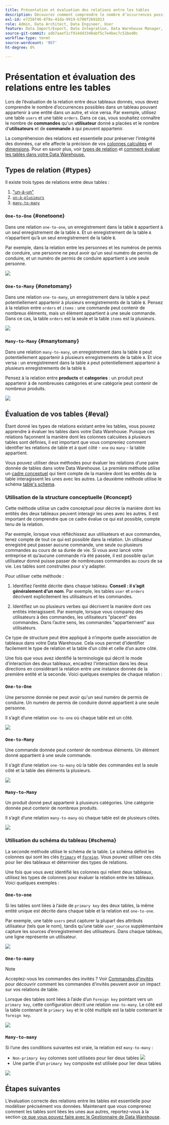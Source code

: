 ```yaml
---
title: Présentation et évaluation des relations entre les tables
description: Découvrez comment comprendre le nombre d’occurrences possibles dans une table pouvant appartenir à une entité dans une autre.
exl-id: e7256f46-879a-41da-9919-b700f2691013
role: Admin, Data Architect, Data Engineer, User
feature: Data Import/Export, Data Integration, Data Warehouse Manager, Commerce Tables
source-git-commit: adb7aaef1cf914d43348abf5c7e4bec7c51bed0c
workflow-type: tm+mt
source-wordcount: '957'
ht-degree: 0%

---
```


# Présentation et évaluation des relations entre les tables

Lors de l’évaluation de la relation entre deux tableaux donnés, vous devez comprendre le nombre d’occurrences possibles dans un tableau pouvant appartenir à une entité dans un autre, et vice versa. Par exemple, utilisez une table `users` et une table `orders`. Dans ce cas, vous souhaitez connaître le nombre de **commandes** qu&#39;un **utilisateur** donné a placées et le nombre d&#39;**utilisateurs** et de **commande** à qui peuvent appartenir.

La compréhension des relations est essentielle pour préserver l’intégrité des données, car elle affecte la précision de vos [colonnes calculées](../data-warehouse-mgr/creating-calculated-columns.md) et [dimensions](../data-warehouse-mgr/manage-data-dimensions-metrics.md). Pour en savoir plus, voir [types de relation](#types) et [comment évaluer les tables dans votre Data Warehouse.](#eval)

## Types de relation {#types}

Il existe trois types de relations entre deux tables :

1. [&quot;un-à-un&quot;](#onetoone)
1. [`un-à-plusieurs`](#onetomany)
1. [`many-to-many`](#manytomany)

### `One-to-One` {#onetoone}

Dans une relation `one-to-one`, un enregistrement dans la table `B` appartient à un seul enregistrement de la table `A`. Et un enregistrement de la table `A` n’appartient qu’à un seul enregistrement de la table `B`.

Par exemple, dans la relation entre les personnes et les numéros de permis de conduire, une personne ne peut avoir qu&#39;un seul numéro de permis de conduire, et un numéro de permis de conduire appartient à une seule personne.

![](../../assets/one-to-one.png)

### `One-to-Many` {#onetomany}

Dans une relation `one-to-many`, un enregistrement dans la table `A` peut potentiellement appartenir à plusieurs enregistrements de la table `B`. Pensez à la relation entre `orders` et `items` : une commande peut contenir de nombreux éléments, mais un élément appartient à une seule commande. Dans ce cas, la table `orders` est la seule et la table `items` est la plusieurs.

![](../../assets/one-to-many_001.png)

### `Many-to-Many` {#manytomany}

Dans une relation `many-to-many`, un enregistrement dans la table `B` peut potentiellement appartenir à plusieurs enregistrements de la table `A`. Et vice versa : un enregistrement dans la table `A` peut potentiellement appartenir à plusieurs enregistrements de la table `B`.

Pensez à la relation entre **products** et **categories** : un produit peut appartenir à de nombreuses catégories et une catégorie peut contenir de nombreux produits.

![](../../assets/many-to-many.png)

## Évaluation de vos tables {#eval}

Étant donné les types de relations existant entre les tables, vous pouvez apprendre à évaluer les tables dans votre Data Warehouse. Puisque ces relations façonnent la manière dont les colonnes calculées à plusieurs tables sont définies, il est important que vous compreniez comment identifier les relations de table et à quel côté - `one` ou `many` - la table appartient.

Vous pouvez utiliser deux méthodes pour évaluer les relations d’une paire donnée de tables dans votre Data Warehouse. La première méthode utilise un [cadre conceptuel](#concept) qui tient compte de la manière dont les entités de la table interagissent les unes avec les autres. La deuxième méthode utilise le schéma [table&#39;s schema](#schema).

### Utilisation de la structure conceptuelle {#concept}

Cette méthode utilise un cadre conceptuel pour décrire la manière dont les entités des deux tableaux peuvent interagir les unes avec les autres. Il est important de comprendre que ce cadre évalue ce qui est possible, compte tenu de la relation.

Par exemple, lorsque vous réfléchissez aux utilisateurs et aux commandes, tenez compte de tout ce qui est possible dans la relation. Un utilisateur enregistré peut passer aucune commande, une seule ou plusieurs commandes au cours de sa durée de vie. Si vous avez lancé votre entreprise et qu’aucune commande n’a été passée, il est possible qu’un utilisateur donné puisse passer de nombreuses commandes au cours de sa vie. Les tables sont construites pour s&#39;y adapter.

Pour utiliser cette méthode :

1. Identifiez l’entité décrite dans chaque tableau. **Conseil : il s’agit généralement d’un nom**. Par exemple, les tables `user` et `orders` décrivent explicitement les utilisateurs et les commandes.

1. Identifiez un ou plusieurs verbes qui décrivent la manière dont ces entités interagissent. Par exemple, lorsque vous comparez des utilisateurs à des commandes, les utilisateurs &quot;placent&quot; des commandes. Dans l’autre sens, les commandes &quot;appartiennent&quot; aux utilisateurs.

Ce type de structure peut être appliqué à n’importe quelle association de tableaux dans votre Data Warehouse. Cela vous permet d’identifier facilement le type de relation et la table d’un côté et celle d’un autre côté.

Une fois que vous avez identifié la terminologie qui décrit le mode d’interaction des deux tableaux, encadrez l’interaction dans les deux directions en considérant la relation entre une instance donnée de la première entité et la seconde. Voici quelques exemples de chaque relation :

### `One-to-One`

Une personne donnée ne peut avoir qu&#39;un seul numéro de permis de conduire. Un numéro de permis de conduire donné appartient à une seule personne.

Il s’agit d’une relation `one-to-one` où chaque table est un côté.

![](../../assets/one-to-one3.png)

### `One-to-Many`

Une commande donnée peut contenir de nombreux éléments. Un élément donné appartient à une seule commande.

Il s’agit d’une relation `one-to-many` où la table des commandes est la seule côté et la table des éléments la plusieurs.

![](../../assets/one-to-many3.png)

### `Many-to-Many`

Un produit donné peut appartenir à plusieurs catégories. Une catégorie donnée peut contenir de nombreux produits.

Il s’agit d’une relation `many-to-many` où chaque table est de plusieurs côtés.

![](../../assets/many-to-many3.png)

### Utilisation du schéma du tableau {#schema}

La seconde méthode utilise le schéma de la table. Le schéma définit les colonnes qui sont les clés [`Primary`](https://en.wikipedia.org/wiki/Unique_key) et [`Foreign`](https://en.wikipedia.org/wiki/Foreign_key). Vous pouvez utiliser ces clés pour lier des tableaux et déterminer des types de relations.

Une fois que vous avez identifié les colonnes qui relient deux tableaux, utilisez les types de colonnes pour évaluer la relation entre les tableaux. Voici quelques exemples :

### `One-to-one`

Si les tables sont liées à l’aide de `primary key` des deux tables, la même entité unique est décrite dans chaque table et la relation est `one-to-one`.

Par exemple, une table `users` peut capturer la plupart des attributs utilisateur (tels que le nom), tandis qu’une table `user_source` supplémentaire capture les sources d’enregistrement des utilisateurs. Dans chaque tableau, une ligne représente un utilisateur.

![](../../assets/one-to-one1.png)

### `One-to-many`

>[!NOTE]
>
>Acceptez-vous les commandes des invités ? Voir [Commandes d’invités](../data-warehouse-mgr/guest-orders.md) pour découvrir comment les commandes d’invités peuvent avoir un impact sur vos relations de table.

Lorsque des tables sont liées à l’aide d’un `Foreign key` pointant vers un `primary key`, cette configuration décrit une relation `one-to-many`. Le côté est la table contenant le `primary key` et le côté multiple est la table contenant le `foreign key`.

![](../../assets/one-to-many1.png)

### `Many-to-many`

Si l’une des conditions suivantes est vraie, la relation est `many-to-many` :

* `Non-primary key` colonnes sont utilisées pour lier deux tables
  ![](../../assets/many-to-many1.png)
* Une partie d&#39;un `primary key` composite est utilisée pour lier deux tables

![](../../assets/many-to-mnay2.png)

## Étapes suivantes

L’évaluation correcte des relations entre les tables est essentielle pour modéliser précisément vos données. Maintenant que vous comprenez comment les tables sont liées les unes aux autres, reportez-vous à la section [ce que vous pouvez faire avec le Gestionnaire de Data Warehouse](../data-warehouse-mgr/tour-dwm.md).
